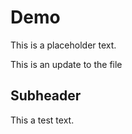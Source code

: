 # Demo

This is a placeholder text.

This is an update to the file

## Subheader

This a test text.
